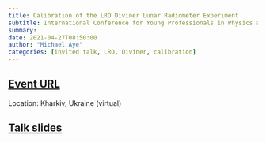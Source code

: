 ```yaml
---
title: Calibration of the LRO Diviner Lunar Radiometer Experiment
subtitle: International Conference for Young Professionals in Physics and Technology
summary:
date: 2021-04-27T08:50:00
author: "Michael Aye"
categories: [invited talk, LRO, Diviner, calibration]
---
```


## [Event URL](https://sites.google.com/view/icyppt2021/icyppt?authuser=0)

Location: Kharkiv, Ukraine (virtual)

## [Talk slides](main.pdf)
